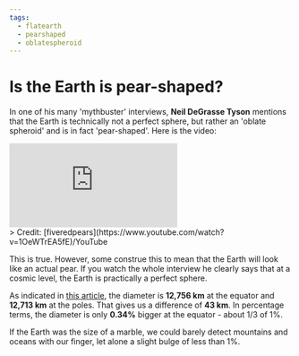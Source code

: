 ```yaml
---
tags:
  - flatearth
  - pearshaped
  - oblatespheroid
---
```

# Is the Earth is pear-shaped?

In one of his many 'mythbuster' interviews, **Neil DeGrasse Tyson** mentions that the Earth is technically not a perfect sphere, but rather an 'oblate spheroid' and is in fact 'pear-shaped'. Here is the video:

<div class="youtube"><iframe class="youtube" src="https://www.youtube.com/embed/1OeWTrEA5fE" frameborder="0" allowfullscreen></iframe></div>
> Credit: [fiveredpears](https://www.youtube.com/watch?v=1OeWTrEA5fE)/YouTube

This is true. However, some construe this to mean that the Earth will look like an actual pear. If you watch the whole interview he clearly says that at a cosmic level, the Earth is practically a perfect sphere.

As indicated in [this article](https://www.universetoday.com/15055/diameter-of-earth/), the diameter is **12,756 km** at the equator and **12,713 km** at the poles. That gives us a difference of **43 km**. In percentage terms, the diameter is only **0.34%** bigger at the equator - about 1/3 of 1%.

If the Earth was the size of a marble, we could barely detect mountains and oceans with our finger, let alone a slight bulge of less than 1%.